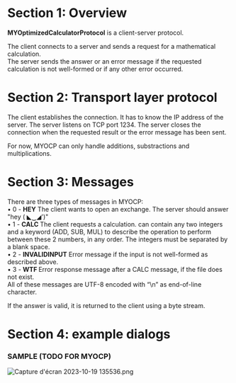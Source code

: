 # Section 1: Overview #
**MYOptimizedCalculatorProtocol** is a client-server protocol.

The client connects to a server and sends a request for a mathematical calculation.\
The server sends the answer or an error message if the requested calculation is not well-formed
or if any other error occurred.

# Section 2: Transport layer protocol #
The client establishes the connection. It has to know the IP address of the server.
The server listens on TCP port 1234.
The server closes the connection when the requested result or the error message has
been sent.

For now, MYOCP can only handle additions, substractions and multiplications.

# Section 3: Messages #
There are three types of messages in MYOCP:\
• 0 - **HEY**
The client wants to open an exchange. The server should answer "hey ( ◣‿◢')"\
• 1 - **CALC <calculation to perform>**
The client requests a calculation. <calculation to perform> can contain any two integers and
a keyword (ADD, SUB, MUL) to describe the operation to perform between these 2 numbers, in any order.
The integers must be separated by a blank space.\
• 2 - **INVALIDINPUT**
Error message if the input is not well-formed as described above.\
• 3 - **WTF <calculation to perform>**
Error response message after a CALC message, if the file does not exist.\
All of these messages are UTF-8 encoded with “\n” as end-of-line character.

If the answer is valid, it is returned to the client using a byte stream.

# Section 4: example dialogs #
### SAMPLE (TODO FOR MYOCP) ### 
![Capture d'écran 2023-10-19 135536.png](\MaximeSpecDiagram.png)